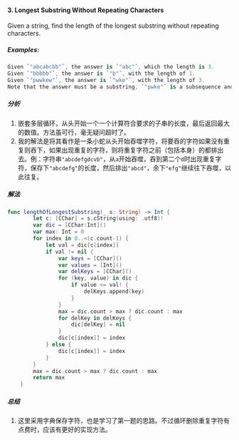 #### 3. Longest Substring Without Repeating Characters<br>

Given a string, find the length of the longest substring without repeating characters.<br>

##### Examples:<br>
```Swift
Given `"abcabcbb"`, the answer is `"abc"`, which the length is 3.
Given `"bbbbb"`, the answer is `"b"`, with the length of 1.
Given `"pwwkew"`, the answer is `"wke"`, with the length of 3. 
Note that the answer must be a substring, `"pwke"` is a subsequence and not a substring.
```

##### 分析<br>
1. 嵌套多层循环，从头开始一个一个计算符合要求的子串的长度，最后返回最大的数值。方法虽可行，毫无疑问超时了。
2. 我的解法是将其看作是一条小蛇从头开始吞噬字符，将要吞的字符如果没有重复则吞下，如果出现重复的字符，则将重复字符之前（包括本身）的都排出去。例：字符串`"abcdefgdcvb"`，从`a`开始吞噬，吞到第二个`d`时出现重复字符，保存下`"abcdefg"`的长度，然后排出`"abcd"`，余下`"efg"`继续往下吞噬，以此往复。

##### 解法
```Swift
func lengthOfLongestSubstring(_ s: String) -> Int {
        let c: [CChar] = s.cString(using: .utf8)!
        var dic = [CChar:Int]()
        var max: Int = 0
        for index in 0..<(c.count-1) {
            let val = dic[c[index]]
            if val != nil {
                var keys = [CChar]()
                var values = [Int]()
                var delKeys = [CChar]()
                for (key, value) in dic {
                    if value <= val! {
                        delKeys.append(key)
                    }
                }
                max = dic.count > max ? dic.count : max
                for delKey in delKeys {
                    dic[delKey] = nil
                }
                dic[c[index]] = index
            } else {
                dic[c[index]] = index
            }
        }
        max = dic.count > max ? dic.count : max
        return max
    }
```

##### 总结
1. 这里采用字典保存字符，也是学习了第一题的思路。不过循环删除重复字符有点费时，应该有更好的实现方法。
